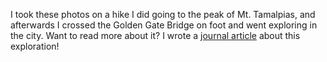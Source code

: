 I took these photos on a hike I did going to the peak of Mt. Tamalpias, and afterwards I crossed the Golden Gate Bridge on foot and went exploring in the city. Want to read more about it? I wrote a [journal article](../../blog/posts/2024-04-06-GGB.md) about this exploration!

<script async src="//www.instagram.com/embed.js"></script>

<blockquote class="instagram-media" data-instgrm-captioned
    data-instgrm-permalink="https://www.instagram.com/p/C5cYA8GR_uR/">
</blockquote>

<blockquote class="instagram-media" data-instgrm-captioned
    data-instgrm-permalink="https://www.instagram.com/p/C5cYRWixWx6/">
</blockquote>

<blockquote class="instagram-media" data-instgrm-captioned
    data-instgrm-permalink="https://www.instagram.com/p/C5cYW-MRrBM/">
</blockquote>

<blockquote class="instagram-media" data-instgrm-captioned
    data-instgrm-permalink="https://www.instagram.com/p/C5cYlMnxxWv/">
</blockquote>

<blockquote class="instagram-media" data-instgrm-captioned
    data-instgrm-permalink="https://www.instagram.com/p/C5cYyyRR6RR/">
</blockquote>

<blockquote class="instagram-media" data-instgrm-captioned
    data-instgrm-permalink="https://www.instagram.com/p/C5cY7NPR0oz/">
</blockquote>

<blockquote class="instagram-media" data-instgrm-captioned
    data-instgrm-permalink="https://www.instagram.com/p/C5cZBamR_5l/">
</blockquote>

<blockquote class="instagram-media" data-instgrm-captioned
    data-instgrm-permalink="https://www.instagram.com/p/C5cZRmGxlJF/">
</blockquote>

<blockquote class="instagram-media" data-instgrm-captioned
    data-instgrm-permalink="https://www.instagram.com/p/C5cZYBSxACE/">
</blockquote>

<blockquote class="instagram-media" data-instgrm-captioned
    data-instgrm-permalink="https://www.instagram.com/p/C5cZb9_x5CK/">
</blockquote>

<blockquote class="instagram-media" data-instgrm-captioned
    data-instgrm-permalink="https://www.instagram.com/p/C5cZfZGRh3d/">
</blockquote>

<blockquote class="instagram-media" data-instgrm-captioned
    data-instgrm-permalink="https://www.instagram.com/p/C5cZou1RDQj/">
</blockquote>

<blockquote class="instagram-media" data-instgrm-captioned
    data-instgrm-permalink="https://www.instagram.com/p/C5cZvq7xYLI/">
</blockquote>

<blockquote class="instagram-media" data-instgrm-captioned
    data-instgrm-permalink="https://www.instagram.com/p/C5cZ1bvxGEC/">
</blockquote>

<blockquote class="instagram-media" data-instgrm-captioned
    data-instgrm-permalink="https://www.instagram.com/p/C5cZ7CKRvtK/">
</blockquote>

<blockquote class="instagram-media" data-instgrm-captioned
    data-instgrm-permalink="https://www.instagram.com/p/C5caMsfx2et/">
</blockquote>

<blockquote class="instagram-media" data-instgrm-captioned
    data-instgrm-permalink="https://www.instagram.com/p/C5caSTLRVoC/">
</blockquote>